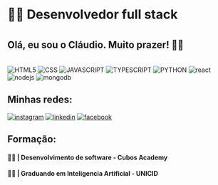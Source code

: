 <h1>🧑‍💻 Desenvolvedor full stack<h1>

<h2>Olá, eu sou o Cláudio. Muito prazer! 👋👋</h2>

<div style="display: inline-block align:center;"><br>
    <img alt="HTML5" src="https://img.shields.io/badge/HTML5-323330?style=for-the-badge&logo=html5&logoColor=white"/>
    <img alt="CSS" src="https://img.shields.io/badge/CSS3-323330?style=for-the-badge&logo=css3&logoColor=white"/>
    <img alt="JAVASCRIPT" src="https://img.shields.io/badge/JavaScript-323330?style=for-the-badge&logo=javascript&logoColor=F7DF1"/>
    <img alt="TYPESCRIPT" src="https://img.shields.io/badge/Typescript-323330?style=for-the-badge&logo=typescript&logoColor=F8DF5"/>
    <img alt="PYTHON" src="https://img.shields.io/badge/Python-323330?style=for-the-badge&logo=python&logoColor=F8DF5"/>
    <img alt="react" src="https://img.shields.io/badge/React-323330?style=for-the-badge&logo=react&logoColor=F8DF5"/>
    <img alt="nodejs" src="https://img.shields.io/badge/nodejs-323230?style=for-the-badge&logo=nodejs&logoColor=white"/>
    <img alt="mongodb" src="https://img.shields.io/badge/mongodb-323230?style=for-the-badge&logo=mongodb&logoColor=white"/>
</div>


## Minhas redes:

[![instagram](https://img.shields.io/badge/Instagram-E4405F?style=for-the-badge&logo=instagram&logoColor=white)](https://www.instagram.com/ayresdinhu/)
[![linkedin](https://img.shields.io/badge/LinkedIn-0077B5?style=for-the-badge&logo=linkedin&logoColor=white)](https://www.linkedin.com/in/claudio-soares-dev/)
[![facebook](https://img.shields.io/badge/Facebook-1877F2?style=for-the-badge&logo=facebook&logoColor=white)](https://www.facebook.com/claudio.j.a.soares//)

## Formação:

#### 👨‍🎓 | Desenvolvimento de software - Cubos Academy
#### 👨‍🎓 | Graduando em Inteligencia Artificial - UNICID
